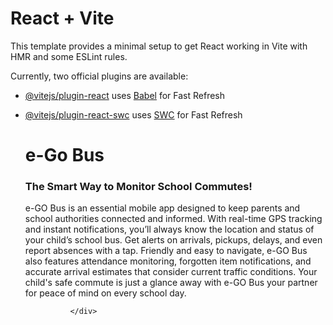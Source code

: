 # React + Vite

This template provides a minimal setup to get React working in Vite with HMR and some ESLint rules.

Currently, two official plugins are available:

- [@vitejs/plugin-react](https://github.com/vitejs/vite-plugin-react/blob/main/packages/plugin-react/README.md) uses [Babel](https://babeljs.io/) for Fast Refresh
- [@vitejs/plugin-react-swc](https://github.com/vitejs/vite-plugin-react-swc) uses [SWC](https://swc.rs/) for Fast Refresh











   <div id="main" className="flex flex-col md:flex-row h-auto w-full overflow-hidden ">
   
    <div id="left-part" className="w-full h-auto pt-0 md:w-1/2 mt-20 p-20 pl-20 pt-30 lg:p-[4%]" >
        <h1 className="font-semibold text-left leading-tight text-5xl md:text-4xl lg:text-6xl pt-0" >
            e-Go Bus</h1>
        <h3  className="font-semibold text-left leading-none text-2xl  pt-2">The Smart Way to Monitor School Commutes!
        </h3>
        <p className="text-base md:text-lg text-left mt-4">
           e-GO Bus is an essential mobile app designed to keep parents and school authorities connected and informed. With real-time GPS tracking and instant notifications, you’ll always know the location and status of your child’s school bus. Get alerts on arrivals, pickups, delays, and even report absences with a tap. Friendly and easy to navigate, e-GO Bus also features attendance monitoring, forgotten item notifications, and accurate arrival estimates that consider current traffic conditions. Your child's safe commute is just a glance away with e-GO Bus your partner for peace of mind on every school day.
        </p>
        
    </div>
    <div id="img" className="bg-[url('/images/bus.jpg')] bg-cover bg-center h-auto w-full md:w-1/2 flex items-center justify-center p-2 overflow-hidden ">

                </div>                    
    </div>
      </>